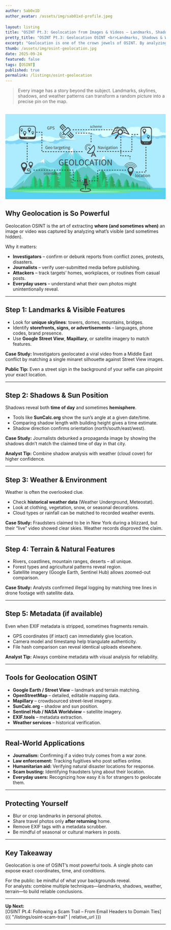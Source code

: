```yaml
---
author: Sab0x1D
author_avatar: /assets/img/sab01xd-profile.jpeg

layout: listing
title: "OSINT Pt.3: Geolocation from Images & Videos – Landmarks, Shadows & Weather"
pretty_title: "OSINT Pt.3: Geolocation OSINT <br>Landmarks, Shadows & Weather"
excerpt: "Geolocation is one of the crown jewels of OSINT. By analyzing photos and videos—landmarks, skylines, sun shadows, and even weather—you can pinpoint where and when something happened. In this post, we’ll explore step-by-step how geolocation works and why it’s such a powerful tool for investigators, journalists, and everyday users."
thumb: /assets/img/osint-geolocation.jpg
date: 2025-09-24
featured: false
tags: [OSINT]
published: true
permalink: /listings/osint-geolocation
---
```


<blockquote class="featured-quote">
Every image has a story beyond the subject. Landmarks, skylines, shadows, and weather patterns can transform a random picture into a precise pin on the map.
</blockquote>
<br>

<img src="../assets/img/banners/osint-banner-3.jpg" alt="Geolocation OSINT banner">

## Why Geolocation is So Powerful  
Geolocation OSINT is the art of extracting **where (and sometimes when)** an image or video was captured by analyzing what’s visible (and sometimes hidden).  

Why it matters:  
- **Investigators** – confirm or debunk reports from conflict zones, protests, disasters.  
- **Journalists** – verify user-submitted media before publishing.  
- **Attackers** – track targets’ homes, workplaces, or routines from casual posts.  
- **Everyday users** – understand what their own photos might unintentionally reveal.  

---

## Step 1: Landmarks & Visible Features  
- Look for **unique skylines**: towers, domes, mountains, bridges.  
- Identify **storefronts, signs, or advertisements** – languages, phone codes, brand presence.  
- Use **Google Street View**, **Mapillary**, or satellite imagery to match features.  

**Case Study:** Investigators geolocated a viral video from a Middle East conflict by matching a single minaret silhouette against Street View images.  

**Public Tip:** Even a street sign in the background of your selfie can pinpoint your exact location.  

---

## Step 2: Shadows & Sun Position  
Shadows reveal both **time of day** and sometimes **hemisphere**.  
- Tools like **SunCalc.org** show the sun’s angle at a given date/time.  
- Comparing shadow length with building height gives a time estimate.  
- Shadow direction confirms orientation (north/south/east/west).  

**Case Study:** Journalists debunked a propaganda image by showing the shadows didn’t match the claimed time of day in that city.  

**Analyst Tip:** Combine shadow analysis with weather (cloud cover) for higher confidence.  

---

## Step 3: Weather & Environment  
Weather is often the overlooked clue.  
- Check **historical weather data** (Weather Underground, Meteostat).  
- Look at clothing, vegetation, snow, or seasonal decorations.  
- Cloud types or rainfall can be matched to recorded weather events.  

**Case Study:** Fraudsters claimed to be in New York during a blizzard, but their “live” video showed clear skies. Weather records disproved the claim.  

---

## Step 4: Terrain & Natural Features  
- Rivers, coastlines, mountain ranges, deserts – all unique.  
- Forest types and agricultural patterns reveal region.  
- Satellite imagery (Google Earth, Sentinel Hub) allows zoomed-out comparison.  

**Case Study:** Analysts confirmed illegal logging by matching tree lines in drone footage with satellite data.  

---

## Step 5: Metadata (if available)  
Even when EXIF metadata is stripped, sometimes fragments remain.  
- GPS coordinates (if intact) can immediately give location.  
- Camera model and timestamp help triangulate authenticity.  
- File hash comparison can reveal identical uploads elsewhere.  

**Analyst Tip:** Always combine metadata with visual analysis for reliability.  

---

## Tools for Geolocation OSINT  
- **Google Earth / Street View** – landmark and terrain matching.  
- **OpenStreetMap** – detailed, editable mapping data.  
- **Mapillary** – crowdsourced street-level imagery.  
- **SunCalc.org** – shadow and sun position.  
- **Sentinel Hub / NASA Worldview** – satellite imagery.  
- **EXIF.tools** – metadata extraction.  
- **Weather services** – historical verification.  

---

## Real-World Applications  
- **Journalism:** Confirming if a video truly comes from a war zone.  
- **Law enforcement:** Tracking fugitives who post selfies online.  
- **Humanitarian aid:** Verifying natural disaster locations for response.  
- **Scam busting:** Identifying fraudsters lying about their location.  
- **Everyday users:** Recognizing how easy it is for strangers to geolocate them.  

---

## Protecting Yourself  
- Blur or crop landmarks in personal photos.  
- Share travel photos only **after returning** home.  
- Remove EXIF tags with a metadata scrubber.  
- Be mindful of seasonal or cultural markers in posts.  

---

## Key Takeaway  
Geolocation is one of OSINT’s most powerful tools. A single photo can expose exact coordinates, time, and conditions.  

For the public: be mindful of what your backgrounds reveal.  
For analysts: combine multiple techniques—landmarks, shadows, weather, terrain—to build reliable conclusions.  

---

**Up Next:**  
[OSINT Pt.4: Following a Scam Trail – From Email Headers to Domain Ties]({{ "/listings/osint-scam-trail" | relative_url }})

---
